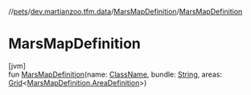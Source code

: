 //[pets](../../../index.md)/[dev.martianzoo.tfm.data](../index.md)/[MarsMapDefinition](index.md)/[MarsMapDefinition](-mars-map-definition.md)

# MarsMapDefinition

[jvm]\
fun [MarsMapDefinition](-mars-map-definition.md)(name: [ClassName](../../dev.martianzoo.tfm.pets.ast/-class-name/index.md), bundle: [String](https://kotlinlang.org/api/latest/jvm/stdlib/kotlin/-string/index.html), areas: [Grid](../../dev.martianzoo.util/-grid/index.md)&lt;[MarsMapDefinition.AreaDefinition](-area-definition/index.md)&gt;)

